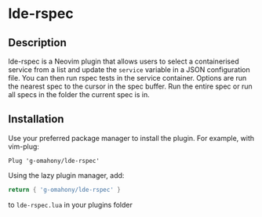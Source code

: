 # lde-rspec

## Description
lde-rspec is a Neovim plugin that allows users to select a containerised service from a list and update the `service` variable in a JSON configuration file.
You can then run rspec tests in the service container. Options are run the nearest spec to the cursor in the spec buffer. Run the entire spec or run all specs in the folder the current spec is in.

## Installation
Use your preferred package manager to install the plugin. For example, with vim-plug:

```vim
Plug 'g-omahony/lde-rspec'
```

Using the lazy plugin manager, add:
```lua
return { 'g-omahony/lde-rspec' }
```

to `lde-rspec.lua` in your plugins folder
